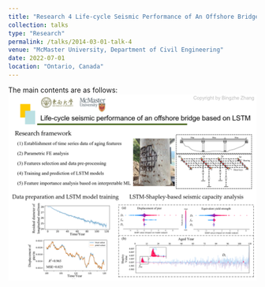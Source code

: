 ```yaml
---
title: "Research 4 Life-cycle Seismic Performance of An Offshore Bridge Based on LSTM"
collection: talks
type: "Research"
permalink: /talks/2014-03-01-talk-4
venue: "McMaster University, Department of Civil Engineering"
date: 2022-07-01
location: "Ontario, Canada"
---
```



The main contents are as follows:
![Research_4](/_pages/Research_4.png)
